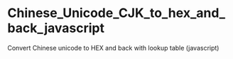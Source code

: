 # Chinese_Unicode_CJK_to_hex_and_back_javascript
Convert Chinese unicode to HEX and back with lookup table (javascript)
